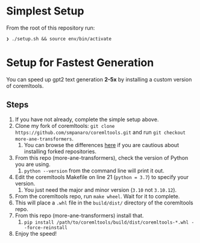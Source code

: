 # Simplest Setup

From the root of this repository run:
```shell
❯ ./setup.sh && source env/bin/activate
```

# Setup for Fastest Generation
You can speed up gpt2 text generation **2-5x** by installing a custom version of coremltools.

## Steps
1. If you have not already, complete the simple setup above.
1. Clone my fork of coremltools: `git clone https://github.com/smpanaro/coremltools.git` and run `git checkout more-ane-transformers`.
    1. You can browse the differences [here](https://github.com/apple/coremltools/compare/main...smpanaro:coremltools:more-ane-transformers) if you are cautious about installing forked repositories.
1. From this repo (more-ane-transformers), check the version of Python you are using.
    1. `python --version` from the command line will print it out.
1. Edit the coremltools Makefile on line 21 (`python = 3.7`) to specify your version.
    1. You just need the major and minor version (`3.10` not `3.10.12`).
1. From the coremltools repo, run `make wheel`. Wait for it to complete.
1. This will place a `.whl` file in the `build/dist/` directory of the coremltools repo.
1. From this repo (more-ane-transformers) install that.
    1. `pip install /path/to/coremltools/build/dist/coremltools-*.whl --force-reinstall`
1. Enjoy the speed!